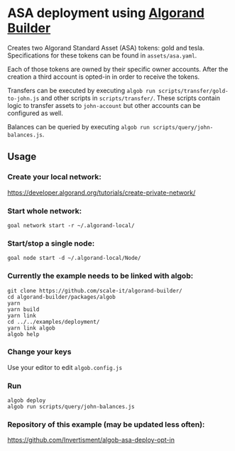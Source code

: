 # ASA deployment using [Algorand Builder](https://github.com/scale-it/algorand-builder/)

Creates two Algorand Standard Asset (ASA) tokens: gold and tesla.
Specifications for these tokens can be found in `assets/asa.yaml`.

Each of those tokens are owned by their specific owner accounts.
After the creation a third account is opted-in in order to receive the tokens.

Transfers can be executed by executing `algob run scripts/transfer/gold-to-john.js` and other scripts in `scripts/transfer/`.
These scripts contain logic to transfer assets to `john-account` but other accounts can be configured as well.

Balances can be queried by executing `algob run scripts/query/john-balances.js`.

## Usage
### Create your local network:
https://developer.algorand.org/tutorials/create-private-network/

### Start whole network:
```
goal network start -r ~/.algorand-local/
```

### Start/stop a single node:
```
goal node start -d ~/.algorand-local/Node/
```

### Currently the example needs to be linked with algob:
```
git clone https://github.com/scale-it/algorand-builder/
cd algorand-builder/packages/algob
yarn
yarn build
yarn link
cd ../../examples/deployment/
yarn link algob
algob help
```

### Change your keys
Use your editor to edit `algob.config.js`

### Run
```
algob deploy
algob run scripts/query/john-balances.js
```

### Repository of this example (may be updated less often):
https://github.com/Invertisment/algob-asa-deploy-opt-in
